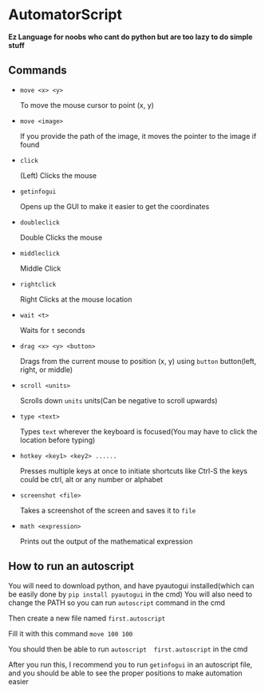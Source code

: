 # AutomatorScript
**Ez Language for noobs who cant do python but are too lazy to do simple stuff**

## Commands

- `move <x> <y>`

  To move the mouse cursor to point (x, y)

- `move <image>`

    If you provide the path of the image, it moves the pointer to the image if found

- `click`
  
  (Left) Clicks the mouse
  
- `getinfogui`

  Opens up the GUI to make it easier to get the coordinates
  
- `doubleclick`

  Double Clicks the mouse
  
- `middleclick`

  Middle Click
  
- `rightclick`

  Right Clicks at the mouse location
  
- `wait <t>`

  Waits for `t` seconds
  
- `drag <x> <y> <button>`

  Drags from the current mouse to position (x, y) using `button` button(left, right, or middle)
  
- `scroll <units>`

  Scrolls down `units` units(Can be negative to scroll upwards)
  
- `type <text>`  

  Types `text` wherever the keyboard is focused(You may have to click the location before typing)
  
- `hotkey <key1> <key2> ...... ` 

  Presses multiple keys at once to initiate shortcuts like Ctrl-S the keys could be ctrl, alt or any number or alphabet
  
- `screenshot <file>`
 
   Takes a screenshot of the screen and saves it to `file`

- `math <expression>`

    Prints out the output of the mathematical expression
  
  
## How to run an autoscript

You will need to download python, and have pyautogui installed(which can be easily done by `pip install pyautogui` in the cmd)
You will also need to change the PATH so you can run `autoscript` command in the cmd

Then create a new file named `first.autoscript`

Fill it with this command 
`move 100 100`

You should then be able to run `autoscript  first.autoscript` in the cmd

After you run this, I recommend you to run `getinfogui` in an autoscript file, and you should be able to see the proper positions to make automation easier
  
  
  
